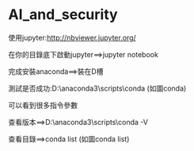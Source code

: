 # AI_and_security
使用jupyter:http://nbviewer.jupyter.org/

在你的目錄底下啟動jupyter==>jupyter notebook

完成安裝anaconda==>裝在D槽

測試是否成功:D:\anaconda3\scripts\conda (如圖conda)

可以看到很多指令參數

查看版本==>D:\anaconda3\scripts\conda -V

查看目錄==>conda list (如圖conda list)
